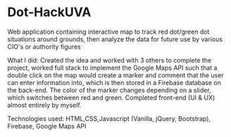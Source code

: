 # Dot-HackUVA
Web application containing interactive map to track red dot/green dot situations around grounds, then analyze the data for future use by various CIO's or authority figures





What I did: Created the idea and worked with 3 others to complete the project, worked full stack to implement the Google Maps API such that a double click on the map would create a marker and comment that the user can enter information into, which is then stored in a Firebase database on the back-end. The color of the marker changes depending on a slider, which switches between red and green. Completed front-end (UI & UX) almost entirely by myself. 

Technologies used: HTML,CSS,Javascript (Vanilla, jQuery, Bootstrap), Firebase, Google Maps API 
